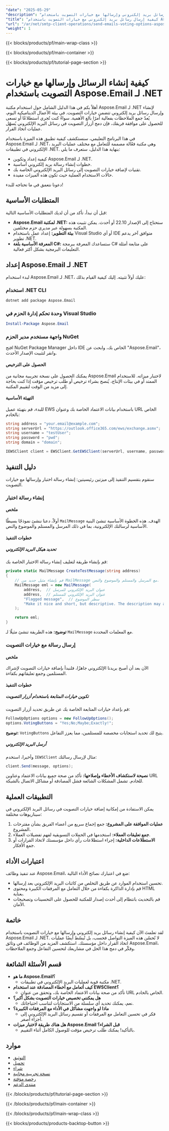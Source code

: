 ```yaml
---
"date": "2025-05-29"
"description": "تعرّف على كيفية إنشاء رسائل بريد إلكتروني وإرسالها مع خيارات التصويت باستخدام Aspose.Email لـ .NET. يغطي هذا الدليل الإعداد والتكوين وحالات الاستخدام العملية."
"title": "كيفية إرسال رسائل بريد إلكتروني مع خيارات التصويت باستخدام Aspose.Email لـ .NET | دليل عمليات عميل SMTP"
"url": "/ar/net/smtp-client-operations/send-emails-voting-options-aspose-dot-net/"
"weight": 1
---
```


{{< blocks/products/pf/main-wrap-class >}}

{{< blocks/products/pf/main-container >}}

{{< blocks/products/pf/tutorial-page-section >}}
# كيفية إنشاء الرسائل وإرسالها مع خيارات التصويت باستخدام Aspose.Email لـ .NET

أهلاً بكم في هذا الدليل الشامل حول استخدام مكتبة Aspose.Email لـ .NET لإنشاء وإرسال رسائل بريد إلكتروني تتضمن خيارات التصويت. في بيئة الأعمال الديناميكية اليوم، يُعدّ جمع الملاحظات بفعالية أمرًا بالغ الأهمية. سواءً كنت تُجري استطلاعًا أو تسعى للحصول على موافقة فريقك، فإن دمج أزرار التصويت في رسائل البريد الإلكتروني يُسهّل عمليات اتخاذ القرار.

في هذا البرنامج التعليمي، سنستكشف كيفية تطبيق هذه الميزة باستخدام Aspose.Email لـ .NET، وهي مكتبة فعّالة مصممة للتعامل مع مختلف عمليات البريد الإلكتروني في تطبيقات .NET. بنهاية هذا الدليل، ستعرف ما يلي:
- كيفية إعداد وتكوين Aspose.Email لـ .NET.
- خطوات إنشاء رسالة بريد إلكتروني أساسية.
- تقنيات لإضافة خيارات التصويت إلى رسائل البريد الإلكتروني الخاصة بك.
- حالات الاستخدام العملية حيث تكون هذه الميزات مفيدة.

دعونا نتعمق في ما تحتاجه للبدء!

## المتطلبات الأساسية
قبل أن نبدأ، تأكد من أن لديك المتطلبات الأساسية التالية:

- **Aspose.Email لمكتبة .NET:** ستحتاج إلى الإصدار 22.10 أو أحدث. يمكن تثبيت هذه المكتبة بسهولة عبر مديري حزم مختلفين.
- **بيئة التطوير:** إعداد عمل باستخدام Visual Studio أو أي IDE متوافق آخر يدعم تطوير .NET.
- **المعرفة الأساسية بلغة C#:** ستساعدك المعرفة ببرمجة C# على متابعة أمثلة التعليمات البرمجية بشكل أكثر فعالية.

## إعداد Aspose.Email لـ .NET
لبدء استخدام Aspose.Email لـ .NET، عليك أولاً تثبيته. إليك كيفية القيام بذلك:

### استخدام .NET CLI
```bash
dotnet add package Aspose.Email
```

### وحدة تحكم إدارة الحزم في Visual Studio
```powershell
Install-Package Aspose.Email
```

### واجهة مستخدم مدير الحزم NuGet
افتح NuGet Package Manager داخل IDE الخاص بك، وابحث عن "Aspose.Email"، وانقر لتثبيت الإصدار الأحدث.

#### الحصول على الترخيص
يمكنك الحصول على نسخة تجريبية مجانية من Aspose.Email لاختبار ميزاته. للاستخدام الممتد أو في بيئات الإنتاج، يُنصح بشراء ترخيص أو طلب ترخيص مؤقت إذا كنت بحاجة إلى مزيد من الوقت لتقييم المكتبة.

#### التهيئة الأساسية
للبدء، قم بتهيئة عميل EWS باستخدام بيانات الاعتماد الخاصة بك وعنوان URL الخاص بالخادم:

```csharp
string address = "your.email@example.com";
string serverUrl = "https://outlook.office365.com/ews/exchange.asmx";
string username = "testUser";
string password = "pwd";
string domain = "domain";

IEWSClient client = EWSClient.GetEWSClient(serverUrl, username, password, domain);
```

## دليل التنفيذ
سنقوم بتقسيم التنفيذ إلى ميزتين رئيسيتين: إنشاء رسالة اختبار وإرسالها مع خيارات التصويت.

### إنشاء رسالة اختبار
#### ملخص
أولاً، دعنا ننشئ نموذجًا بسيطًا `MailMessage` الهدف. هذه الخطوة الأساسية تنشئ البنية الأساسية لرسالتك الإلكترونية، بما في ذلك المرسل والمستلم والموضوع والنص.

#### خطوات التنفيذ
##### تحديد هيكل البريد الإلكتروني
قم بإنشاء طريقة لتغليف إنشاء رسالة الاختبار الخاصة بك:

```csharp
private static MailMessage CreateTestMessage(string address)
{
    // قم بإنشاء مثيل جديد من MailMessage مع المرسل والمستلم والموضوع والنص.
    MailMessage eml = new MailMessage(
        address,  // عنوان البريد الإلكتروني للمرسل
        address,  // عنوان البريد الإلكتروني للمستلم
        "Flagged message",  // سطر الموضوع
        "Make it nice and short, but descriptive. The description may appear in search engines' search results pages..."
    );

    return eml;
}
```

**توضيح:** هذه الطريقة تنشئ مثيلًا لـ `MailMessage` مع المعلمات المحددة.

### إرسال رسالة مع خيارات التصويت
#### ملخص
الآن بعد أن أصبح بريدنا الإلكتروني جاهزًا، فلنبدأ بإضافة خيارات التصويت لإشراك المستلمين وجمع تعليقاتهم بكفاءة.

#### خطوات التنفيذ
##### تكوين خيارات المتابعة باستخدام أزرار التصويت
قم بإعداد خيارات المتابعة الخاصة بك عن طريق تحديد أزرار التصويت:

```csharp
FollowUpOptions options = new FollowUpOptions();
options.VotingButtons = "Yes;No;Maybe;Exactly!";
```

**توضيح:** `VotingButtons` يتيح لك تحديد استجابات مخصصة للمستلمين، مما يعزز التفاعل.

##### أرسل البريد الإلكتروني
وأخيرا، استخدم `IEWSClient` مثال لإرسال رسالتك:

```csharp
client.Send(message, options);
```

**نصيحة لاستكشاف الأخطاء وإصلاحها:** تأكد من صحة جميع بيانات الاعتماد وعناوين URL للخادم. تشمل المشكلات الشائعة فشل المصادقة أو مشاكل الاتصال بالشبكة.

## التطبيقات العملية
يمكن الاستفادة من إمكانية إضافة خيارات التصويت في رسائل البريد الإلكتروني في سيناريوهات مختلفة:

1. **عمليات الموافقة على المشروع:** جمع إجماع سريع من أعضاء الفريق بشأن مقترحات المشروع.
2. **جمع تعليقات العملاء:** استخدمها في الحملات التسويقية لفهم تفضيلات العملاء.
3. **الاستطلاعات الداخلية:** إجراء استطلاعات رأي داخل مؤسستك لاتخاذ القرارات أو جمع الأفكار.

## اعتبارات الأداء
عند تنفيذ وظائف Aspose.Email، ضع في اعتبارك نصائح الأداء التالية:
- تحسين استخدام الموارد عن طريق التخلص من كائنات البريد الإلكتروني بعد إرسالها.
- قم بإدارة الذاكرة بكفاءة من خلال التعامل مع المرفقات الكبيرة ومحتوى HTML بعناية.
- قم بالتحديث بانتظام إلى أحدث إصدار للمكتبة للحصول على التحسينات وتصحيحات الأمان.

## خاتمة
لقد تعلمتَ الآن كيفية إنشاء رسائل بريد إلكتروني وإرسالها مع خيارات التصويت باستخدام Aspose.Email لـ .NET. لا تُحسّن هذه الميزة التواصل فحسب، بل تُبسّط أيضًا عمليات اتخاذ القرار داخل مؤسستك. استكشف المزيد من الوظائف في وثائق Aspose.Email، وفكّر في دمج هذا الحل في مشاريعك لتحسين التفاعل وجمع الملاحظات.

## قسم الأسئلة الشائعة
- **ما هو Aspose.Email؟**
  - مكتبة قوية لعمليات البريد الإلكتروني في تطبيقات .NET.
- **كيف أتعامل مع أخطاء المصادقة عند استخدام EWSClient؟**
  - تأكد من صحة بيانات الاعتماد الخاصة بك، وتحقق من عنوان URL الخاص بالخادم.
- **هل يمكنني تخصيص خيارات التصويت بشكل أكبر؟**
  - نعم، يمكنك تحديد أي سلسلة من الاستجابات لتناسب احتياجاتك.
- **ماذا لو واجهت مشاكل في الأداء مع المرفقات الكبيرة؟**
  - فكر في تحسين التعامل مع المرفقات أو تقسيم رسائل البريد الإلكتروني إلى أجزاء أصغر.
- **هل هناك طريقة لاختبار ميزات Aspose.Email قبل الشراء؟**
  - بالتأكيد! يمكنك طلب ترخيص مؤقت للوصول الكامل أثناء التقييم.

## موارد
- [التوثيق](https://reference.aspose.com/email/net/)
- [تحميل](https://releases.aspose.com/email/net/)
- [شراء](https://purchase.aspose.com/buy)
- [نسخة تجريبية مجانية](https://releases.aspose.com/email/net/)
- [رخصة مؤقتة](https://purchase.aspose.com/temporary-license/)
- [منتدى الدعم](https://forum.aspose.com/c/email/10)

{{< /blocks/products/pf/tutorial-page-section >}}

{{< /blocks/products/pf/main-container >}}

{{< /blocks/products/pf/main-wrap-class >}}

{{< blocks/products/products-backtop-button >}}